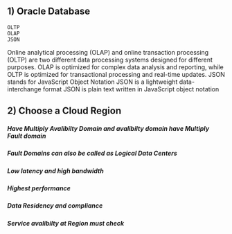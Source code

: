 ## 1) Oracle Database
    OLTP
    OLAP
    JSON
  
Online analytical processing (OLAP) and online transaction processing (OLTP) are two different data processing systems designed for different purposes.
OLAP is optimized for complex data analysis and reporting, while OLTP is optimized for transactional processing and real-time updates.
JSON stands for JavaScript Object Notation JSON is a lightweight data-interchange format JSON is plain text written in JavaScript object notation




## 2) Choose a Cloud Region

##### Have Multiply Avalibilty Domain and avalibilty domain have Multiply Fault domain 
##### Fault Domains can also be called as Logical Data Centers
##### Low latency and high bandwidth 
##### Highest performance
##### Data Residency and compliance
##### Service avalibilty at Region must check